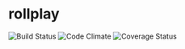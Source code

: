 # rollplay
![Build Status](https://codeship.com/projects/177283/status?branch=master)
![Code Climate](https://codeclimate.com/github/shanajeanh/rollplay.png)
![Coverage Status](https://coveralls.io/repos/shanajeanh/rollplay/badge.png)
